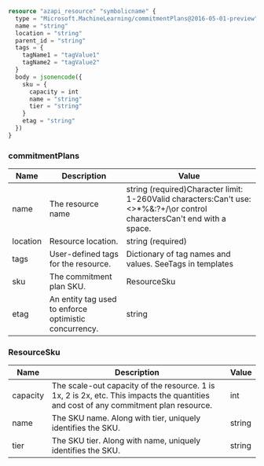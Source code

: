```terraform
resource "azapi_resource" "symbolicname" {
  type = "Microsoft.MachineLearning/commitmentPlans@2016-05-01-preview"
  name = "string"
  location = "string"
  parent_id = "string"
  tags = {
    tagName1 = "tagValue1"
    tagName2 = "tagValue2"
  }
  body = jsonencode({
    sku = {
      capacity = int
      name = "string"
      tier = "string"
    }
    etag = "string"
  })
}

```

### commitmentPlans

| Name | Description | Value |
|-|-|-|
| name | The resource name | string (required)Character limit: 1-260Valid characters:Can't use:<>*%&:?+/\\or control charactersCan't end with a space. |
| location | Resource location. | string (required) |
| tags | User-defined tags for the resource. | Dictionary of tag names and values. SeeTags in templates |
| sku | The commitment plan SKU. | ResourceSku |
| etag | An entity tag used to enforce optimistic concurrency. | string |


### ResourceSku

| Name | Description | Value |
|-|-|-|
| capacity | The scale-out capacity of the resource. 1 is 1x, 2 is 2x, etc. This impacts the quantities and cost of any commitment plan resource. | int |
| name | The SKU name. Along with tier, uniquely identifies the SKU. | string |
| tier | The SKU tier. Along with name, uniquely identifies the SKU. | string |


